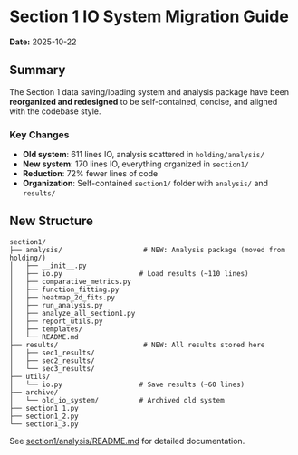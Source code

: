 # Section 1 IO System Migration Guide

**Date:** 2025-10-22

## Summary

The Section 1 data saving/loading system and analysis package have been **reorganized and redesigned** to be self-contained, concise, and aligned with the codebase style.

### Key Changes

- **Old system**: 611 lines IO, analysis scattered in `holding/analysis/`
- **New system**: 170 lines IO, everything organized in `section1/`
- **Reduction**: 72% fewer lines of code
- **Organization**: Self-contained `section1/` folder with `analysis/` and `results/`

## New Structure

```
section1/
├── analysis/                    # NEW: Analysis package (moved from holding/)
│   ├── __init__.py
│   ├── io.py                   # Load results (~110 lines)
│   ├── comparative_metrics.py
│   ├── function_fitting.py
│   ├── heatmap_2d_fits.py
│   ├── run_analysis.py
│   ├── analyze_all_section1.py
│   ├── report_utils.py
│   ├── templates/
│   └── README.md
├── results/                     # NEW: All results stored here
│   ├── sec1_results/
│   ├── sec2_results/
│   └── sec3_results/
├── utils/
│   └── io.py                   # Save results (~60 lines)
├── archive/
│   └── old_io_system/          # Archived old system
├── section1_1.py
├── section1_2.py
└── section1_3.py
```

See [section1/analysis/README.md](section1/analysis/README.md) for detailed documentation.

